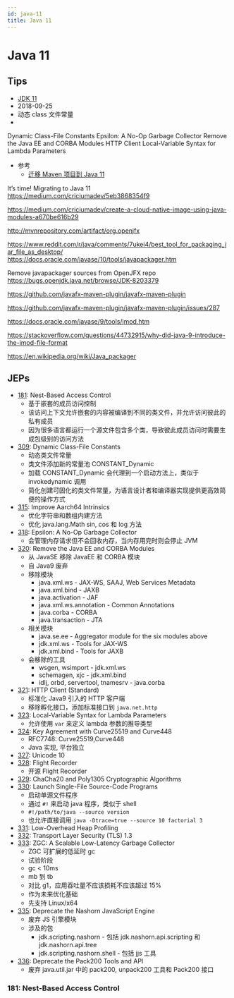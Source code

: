```yaml
---
id: java-11
title: Java 11
---
```


# Java 11

## Tips
* [JDK 11](http://openjdk.java.net/projects/jdk/11/)
* 2018-09-25
* 动态 class 文件常量
* 
Dynamic Class-File Constants
Epsilon: A No-Op Garbage Collector
Remove the Java EE and CORBA Modules
HTTP Client
Local-Variable Syntax for Lambda Parameters

* 参考
  * [迁移 Maven 项目到 Java 11](https://winterbe.com/posts/2018/08/29/migrate-maven-projects-to-java-11-jigsaw/)

It’s time! Migrating to Java 11
https://medium.com/criciumadev/5eb3868354f9

https://medium.com/criciumadev/create-a-cloud-native-image-using-java-modules-a670be616b29

http://mvnrepository.com/artifact/org.openjfx

https://www.reddit.com/r/java/comments/7ukei4/best_tool_for_packaging_jar_file_as_desktop/
https://docs.oracle.com/javase/10/tools/javapackager.htm

Remove javapackager sources from OpenJFX repo
https://bugs.openjdk.java.net/browse/JDK-8203379

https://github.com/javafx-maven-plugin/javafx-maven-plugin

https://github.com/javafx-maven-plugin/javafx-maven-plugin/issues/287

https://docs.oracle.com/javase/9/tools/jmod.htm

https://stackoverflow.com/questions/44732915/why-did-java-9-introduce-the-jmod-file-format

https://en.wikipedia.org/wiki/Java_packager

## JEPs

* [181](http://openjdk.java.net/jeps/181): Nest-Based Access Control
  * 基于嵌套的成员访问控制
  * 该访问上下文允许嵌套的内容被编译到不同的类文件，并允许访问彼此的私有成员
  * 因为很多语言都运行一个源文件包含多个类，导致彼此成员访问时需要生成包级别的访问方法
* [309](http://openjdk.java.net/jeps/309): Dynamic Class-File Constants
  * 动态类文件常量
  * 类文件添加新的常量池 CONSTANT_Dynamic
  * 加载 CONSTANT_Dynamic 会代理到一个启动方法上，类似于 invokedynamic 调用
  * 简化创建可固化的类文件常量，为语言设计者和编译器实现提供更高效简便的操作方式
* [315](http://openjdk.java.net/jeps/315): Improve Aarch64 Intrinsics
  * 优化字符串和数组内建方法
  * 优化 java.lang.Math sin, cos 和 log 方法
* [318](http://openjdk.java.net/jeps/318): Epsilon: A No-Op Garbage Collector
  * 会管理内存请求但不会回收内存，当内存用完时则会停止 JVM
* [320](http://openjdk.java.net/jeps/320): Remove the Java EE and CORBA Modules
  * 从 JavaSE 移除 JavaEE 和 CORBA 模块
  * 自 Java9 废弃
  * 移除模块
    * java.xml.ws - JAX-WS, SAAJ, Web Services Metadata
    * java.xml.bind - JAXB
    * java.activation - JAF
    * java.xml.ws.annotation - Common Annotations
    * java.corba - CORBA
    * java.transaction - JTA
  * 相关模块
    * java.se.ee - Aggregator module for the six modules above
    * jdk.xml.ws - Tools for JAX-WS
    * jdk.xml.bind - Tools for JAXB
  * 会移除的工具
    * wsgen, wsimport - jdk.xml.ws
    * schemagen, xjc - jdk.xml.bind
    * idlj, orbd, servertool, tnamesrv - java.corba
* [321](http://openjdk.java.net/jeps/321): HTTP Client (Standard)
  * 标准化 Java9 引入的 HTTP 客户端
  * 移除孵化接口，添加标准接口到 `java.net.http`
* [323](http://openjdk.java.net/jeps/323): Local-Variable Syntax for Lambda Parameters
  * 允许使用 `var` 来定义 lambda 参数的推导类型
* [324](http://openjdk.java.net/jeps/324): Key Agreement with Curve25519 and Curve448
  * RFC7748: Curve25519,Curve448
  * Java 实现, 平台独立
* [327](http://openjdk.java.net/jeps/327): Unicode 10
* [328](http://openjdk.java.net/jeps/328): Flight Recorder
  * 开源 Flight Recorder
* [329](http://openjdk.java.net/jeps/329): ChaCha20 and Poly1305 Cryptographic Algorithms
* [330](http://openjdk.java.net/jeps/330): Launch Single-File Source-Code Programs
  * 启动单源文件程序
  * 通过 `#!` 来启动 java 程序，类似于 shell
  * `#!/path/to/java --source version`
  * 也允许直接调用 `java -Dtrace=true --source 10 factorial 3`
* [331](http://openjdk.java.net/jeps/331): Low-Overhead Heap Profiling
* [332](http://openjdk.java.net/jeps/332): Transport Layer Security (TLS) 1.3
* [333](http://openjdk.java.net/jeps/333): ZGC: A Scalable Low-Latency Garbage Collector
  * ZGC 可扩展的低延时 gc
  * 试验阶段
  * gc < 10ms
  * mb 到 tb
  * 对比 g1，应用吞吐量不应该损耗不应该超过 15%
  * 作为未来优化基础
  * 先支持 Linux/x64
* [335](http://openjdk.java.net/jeps/335): Deprecate the Nashorn JavaScript Engine
  * 废弃 JS 引擎模块
  * 涉及的包
    * jdk.scripting.nashorn - 包括 jdk.nashorn.api.scripting 和 jdk.nashorn.api.tree
    * jdk.scripting.nashorn.shell - 包括 jjs 工具
* [336](http://openjdk.java.net/jeps/336): Deprecate the Pack200 Tools and API
  * 废弃 java.util.jar 中的 pack200, unpack200 工具和 Pack200 接口

### 181: Nest-Based Access Control
